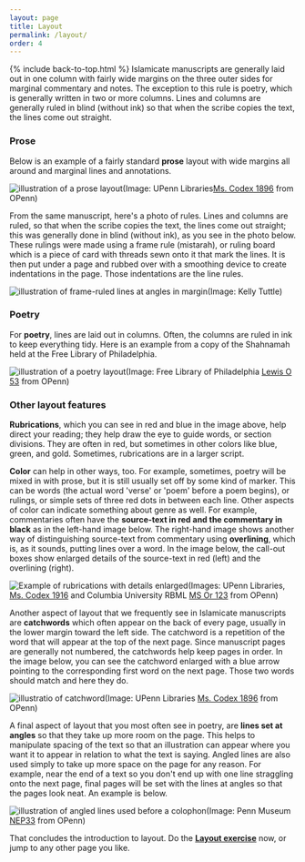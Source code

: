 ```yaml
---
layout: page
title: Layout
permalink: /layout/
order: 4
---
```

{% include back-to-top.html %}
Islamicate manuscripts are generally laid out in one column with fairly wide margins on the three outer sides for marginal commentary and notes. The exception to this rule is poetry, which is generally written in two or more columns. Lines and columns are generally ruled in blind (without ink) so that when the scribe copies the text, the lines come out straight.

### Prose

Below is an example of a fairly standard **prose** layout with wide margins all around and marginal lines and annotations.

![illustration of a prose layout](/islamicmss/assets/prose-layout.png)(Image: UPenn Libraries[Ms. Codex 1896](http://openn.library.upenn.edu/Data/0002/html/mscodex1896.html) from OPenn)

From the same manuscript, here's a photo of rules. Lines and columns are ruled, so that when the scribe copies the text, the lines come out straight; this was generally done in blind (without ink), as you see in the photo below. These rulings were made using a frame rule (mistarah), or ruling board which is a piece of card with threads sewn onto it that mark the lines. It is then put under a page and rubbed over with a smoothing device to create indentations in the page. Those indentations are the line rules.

![illustration of frame-ruled lines at angles in margin](/islamicmss/assets/framerule.JPG)(Image: Kelly Tuttle)

### Poetry

For **poetry**, lines are laid out in columns. Often, the columns are ruled in ink to keep everything tidy. Here is an example from a copy of the Shahnamah held at the Free Library of Philadelphia.

![illustration of a poetry layout](/islamicmss/assets/poetry-layout.jpg)(Image: Free Library of Philadelphia [Lewis O 53](http://openn.library.upenn.edu/Data/0023/html/lewis_o_053.html) from OPenn)

### Other layout features

**Rubrications**, which you can see in red and blue in the image above, help direct your reading; they help draw the eye to guide words, or section divisions. They are often in red, but sometimes in other colors like blue, green, and gold. Sometimes, rubrications are in a larger script.

**Color** can help in other ways, too. For example, sometimes, poetry will be mixed in with prose, but it is still usually set off by some kind of marker. This can be words (the actual word 'verse' or 'poem' before a poem begins), or rulings, or simple sets of three red dots in between each line. Other aspects of color can indicate something about genre as well. For example, commentaries often have the **source-text in red and the commentary in black** as in the left-hand image below. The right-hand image shows another way of distinguishing source-text from commentary using **overlining**, which is, as it sounds, putting lines over a word. In the image below, the call-out boxes show enlarged details of the source-text in red (left) and the overlining (right).

![Example of rubrications with details enlarged](/islamicmss/assets/rubrications.jpg)(Images: UPenn Libraries, [Ms. Codex 1916](http://openn.library.upenn.edu/Data/0002/html/mscodex1916.html) and Columbia University RBML [MS Or 123](http://openn.library.upenn.edu/Data/0032/html/ms_or_123.html) from OPenn)

Another aspect of layout that we frequently see in Islamicate manuscripts are **catchwords** which often appear on the back of every page, usually in the lower margin toward the left side. The catchword is a repetition of the word that will appear at the top of the next page. Since manuscript pages are generally not numbered, the catchwords help keep pages in order. In the image below, you can see the catchword enlarged with a blue arrow pointing to the corresponding first word on the next page. Those two words should match and here they do.

![illustratio of catchword](/islamicmss/assets/catchwords.jpg)(Image: UPenn Libraries [Ms. Codex 1896](http://openn.library.upenn.edu/Data/0002/html/mscodex1896.html) from OPenn)

A final aspect of layout that you most often see in poetry, are **lines set at angles** so that they take up more room on the page. This helps to manipulate spacing of the text so that an illustration can appear where you want it to appear in relation to what the text is saying. Angled lines are also used simply to take up more space on the page for any reason. For example, near the end of a text so you don't end up with one line straggling onto the next page, final pages will be set with the lines at angles so that the pages look neat. An example is below.

![illustration of angled lines used before a colophon](/islamicmss/assets/nep33-colophon.jpg)(Image: Penn Museum [NEP33](http://openn.library.upenn.edu/Data/0016/html/NEP33.html) from OPenn)

That concludes the introduction to layout. Do the [**Layout exercise**](https://forms.gle/5b23curSPZX7xUuG8) now, or jump to any other page you like.

